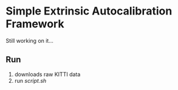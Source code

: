 # Simple Extrinsic Autocalibration Framework

Still working on it...

## Run
1. downloads raw KITTI data
2. run *script.sh*
